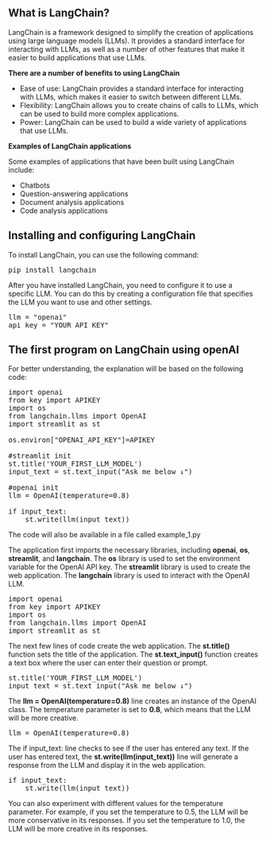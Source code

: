 ## What is LangChain? ##

LangChain is a framework designed to simplify the creation of applications using large language models (LLMs). It provides a standard interface for interacting with LLMs, as well as a number of other features that make it easier to build applications that use LLMs.

**There are a number of benefits to using LangChain**

- Ease of use: LangChain provides a standard interface for interacting with LLMs, which makes it easier to switch between different LLMs.
- Flexibility: LangChain allows you to create chains of calls to LLMs, which can be used to build more complex applications.
- Power: LangChain can be used to build a wide variety of applications that use LLMs.

**Examples of LangChain applications**

Some examples of applications that have been built using LangChain include:

- Chatbots
- Question-answering applications
- Document analysis applications
- Code analysis applications

## Installing and configuring LangChain ##

To install LangChain, you can use the following command:

<pre>pip install langchain</pre>

After you have installed LangChain, you need to configure it to use a specific LLM. You can do this by creating a configuration file that specifies the LLM you want to use and other settings.

<pre>llm = "openai"
api_key = "YOUR_API_KEY"</pre>

## The first program on LangChain using openAI ##

For better understanding, the explanation will be based on the following code:

<pre>
import openai
from key import APIKEY
import os
from langchain.llms import OpenAI
import streamlit as st

os.environ["OPENAI_API_KEY"]=APIKEY

#streamlit init
st.title('YOUR_FIRST_LLM_MODEL')
input_text = st.text_input("Ask me below ↓")

#openai init
llm = OpenAI(temperature=0.8)

if input_text:
    st.write(llm(input_text))
</pre>

The code will also be available in a file called example_1.py

The application first imports the necessary libraries, including **openai**, **os**, **streamlit**, and **langchain**. The **os** library is used to set the environment variable for the OpenAI API key. The **streamlit** library is used to create the web application. The **langchain** library is used to interact with the OpenAI LLM.

<pre>import openai
from key import APIKEY
import os
from langchain.llms import OpenAI
import streamlit as st</pre>

The next few lines of code create the web application. The **st.title()** function sets the title of the application. The **st.text_input()** function creates a text box where the user can enter their question or prompt.

<pre>
st.title('YOUR_FIRST_LLM_MODEL')
input_text = st.text_input("Ask me below ↓")
</pre>

The **llm = OpenAI(temperature=0.8)** line creates an instance of the OpenAI class. The temperature parameter is set to **0.8**, which means that the LLM will be more creative.

<pre>llm = OpenAI(temperature=0.8)</pre>

The if input_text: line checks to see if the user has entered any text. If the user has entered text, the **st.write(llm(input_text))** line will generate a response from the LLM and display it in the web application.

<pre>if input_text:
    st.write(llm(input_text))</pre>

You can also experiment with different values for the temperature parameter. For example, if you set the temperature to 0.5, the LLM will be more conservative in its responses. If you set the temperature to 1.0, the LLM will be more creative in its responses.
